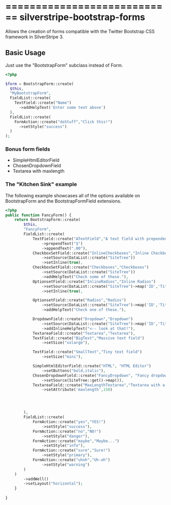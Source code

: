 ============================
silverstripe-bootstrap-forms
============================

Allows the creation of forms compatible with the Twitter Bootstrap CSS framework in SilverStripe 3.

## Basic Usage
Just use the "BootstrapForm" subclass instead of Form.
```php
<?php

$form = BootstrapForm::create(
  $this,
  "MyBootstrapForm",
  FieldList::create(
    TextField::create("Name")
      ->addHelpText('Enter some text above')
  ),
  FieldList::create(
    FormAction::create("doStuff","Click this!")
      ->setStyle("success")
  )
);
```

### Bonus form fields
* SimpleHtmlEditorField
* ChosenDropdownField
* Textarea with maxlength

### The "Kitchen Sink" example
The following example showcases all of the options available on BootstrapForm and the BootstrapFormField extensions.

```php
<?php
public function FancyForm() {
    return BootstrapForm::create(
        $this,
        "FancyForm",
        FieldList::create(
            TextField::create("ATextField","A text field with prepended and appended text")
            	->prependText("$")
            	->appendText(".00"),
            CheckboxSetField::create("InlineCheckboxes","Inline Checkboxes")
                ->setSource(DataList::create("SiteTree"))
                ->setInline(true),
            CheckboxSetField::create("Checkboxes","Checkboxes")
                ->setSource(DataList::create("SiteTree"))                   
                ->addHelpText("Check some of these."),
            OptionsetField::create("InlineRadios","Inline Radios")
                ->setSource(DataList::create("SiteTree")->map('ID','Title'))
                ->setInline(true),                  

            OptionsetField::create("Radios","Radios")
                ->setSource(DataList::create("SiteTree")->map('ID','Title'))                    
                ->addHelpText("Check one of these."),

            DropdownField::create("Dropdown","Dropdown")
                ->setSource(DataList::create("SiteTree")->map('ID','Title'))
                ->addInlineHelpText("<-- look at that!"),
            TextareaField::create("Textarea","Textarea"),
            TextField::create("BigText","Massive text field")
                ->setSize("xxlarge"),

            TextField::create("SmallText","Tiny text field")
                ->setSize("mini"),

            SimpleHtmlEditorField::create("HTML", "HTML Editor")
            	->setButtons("bold,italic"),
            ChosenDropdownField::create("FancyDropdown", "Fancy dropdown")
            	->setSource(SiteTree::get()->map()),
            TextareaField::create("MaxLengthTextarea","Textarea with a maxlength")
            	->setAttribute('maxlength',150)




        ),
        FieldList::create(
            FormAction::create("yes","YES!")
                ->setStyle("success"),
            FormAction::create("no","NO!")
                ->setStyle("danger"),
            FormAction::create("maybe","Maybe...")
                ->setStyle("info"),
            FormAction::create("sure","Sure!")
                ->setStyle("primary"),
            FormAction::create("uhoh","Uh-oh")
                ->setStyle("warning")
        )
    )
        ->addWell()
        ->setLayout("horizontal");	
    }
	
}



```